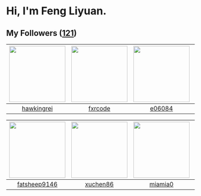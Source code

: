 # Hi, I'm Feng Liyuan.

## My Followers ([121](https://github.com/SunRunAway?tab=followers))

| <img src="https://avatars.githubusercontent.com/u/3427324?v=4" width="150" height="150" /> | <img src="https://avatars.githubusercontent.com/u/13307594?v=4" width="150" height="150" /> | <img src="https://avatars.githubusercontent.com/u/24450527?v=4" width="150" height="150" /> | <img src="https://avatars.githubusercontent.com/u/13427348?v=4" width="150" height="150" /> |
| :----------------------------------------------------------------------------------------: | :-----------------------------------------------------------------------------------------: | :-----------------------------------------------------------------------------------------: | :-----------------------------------------------------------------------------------------: |
|                         [hawkingrei](https://github.com/hawkingrei)                        |                            [fxrcode](https://github.com/fxrcode)                            |                             [e06084](https://github.com/e06084)                             |                             [Yisaer](https://github.com/Yisaer)                             |

| <img src="https://avatars.githubusercontent.com/u/11855957?v=4" width="150" height="150" /> | <img src="https://avatars.githubusercontent.com/u/39176987?v=4" width="150" height="150" /> | <img src="https://avatars.githubusercontent.com/u/25542995?v=4" width="150" height="150" /> | <img src="https://avatars.githubusercontent.com/u/250445?v=4" width="150" height="150" /> |
| :-----------------------------------------------------------------------------------------: | :-----------------------------------------------------------------------------------------: | :-----------------------------------------------------------------------------------------: | :---------------------------------------------------------------------------------------: |
|                       [fatsheep9146](https://github.com/fatsheep9146)                       |                           [xuchen86](https://github.com/xuchen86)                           |                            [miamia0](https://github.com/miamia0)                            |                           [batermj](https://github.com/batermj)                           |